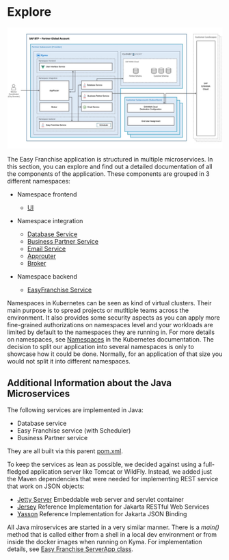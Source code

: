 # Explore

![](../images/kyma-diagrams-focus-components/Slide9.jpeg)

The Easy Franchise application is structured in multiple microservices. In this section, you can explore and find out a detailed documentation of all the components of the application. These components are grouped in 3 different namespaces:

* Namespace frontend 
  * [UI](ui/README.md)

* Namespace integration
  * [Database Service](db-service/README.md)
  * [Business Partner Service](bp-service/README.md)
  * [Email Service](email-service/README.md)
  * [Approuter](approuter/README.md)
  * [Broker](broker/README.md)

* Namespace backend
  * [EasyFranchise Service](ef-service/README.md)

Namespaces in Kubernetes can be seen as kind of virtual clusters. Their main purpose is to spread projects or mutltiple teams across the environment. It also provides some security aspects as you can apply more fine-grained authorizations on namespaces level and your workloads are limited by default to the namespaces they are running in. For more details on namespaces, see [Namespaces](https://kubernetes.io/docs/concepts/overview/working-with-objects/namespaces/) in the Kubernetes documentation. The decision to split our application into several namespaces is only to showcase how it could be done. Normally, for an application of that size you would not split it into different namespaces.

## Additional Information about the Java Microservices

The following services are implemented in Java:

* Database service
* Easy Franchise service (with Scheduler)
* Business Partner service

They are all built via this parent [pom.xml](../../backend/pom.xml).

To keep the services as lean as possible, we decided against using a full-fledged application server like Tomcat or WildFly. Instead, we added just the Maven dependencies that were needed for implementing REST service that work on JSON objects:

* [Jetty Server](https://www.eclipse.org/jetty/) Embeddable web server and servlet container
* [Jersey](https://eclipse-ee4j.github.io/jersey/) Reference Implementation for Jakarta RESTful Web Services
* [Yasson](https://projects.eclipse.org/projects/ee4j.yasson) Reference Implementation for Jakarta JSON Binding

All Java miroservices are started in a very similar manner. There is a *main()* method that is called either from a shell in a local dev environment or from inside the docker images when running on Kyma. For implementation details, see [Easy Franchise ServerApp class](../../backend/shared-code/src/main/java/dev/kyma/samples/easyfranchise/ServerApp.java).
